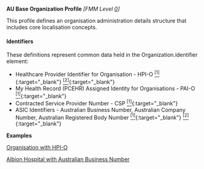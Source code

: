 **AU Base Organization Profile** *[FMM Level [0](http://build.fhir.org/versions.html#maturity)]*

This profile defines an organisation administration details structure that includes core localisation concepts.

#### Identifiers
These definitions represent common data held in the Organization.identifier element:
* Healthcare Provider Identifier for Organisation - HPI-O [<sup>[1]</sup>](http://ns.electronichealth.net.au/id/hi/hpio/1.0/index.html){:target="_blank"} [<sup>[2]</sup>](http://meteor.aihw.gov.au/content/index.phtml/itemId/426830){:target="_blank"}
* My Health Record (PCEHR) Assigned Identity for Organisations - PAI-O [<sup>[1]</sup>](http://ns.electronichealth.net.au/id/pcehr/paio/1.0/index.html){:target="_blank"}
* Contracted Service Provider Number - CSP [<sup>[1]</sup>](http://ns.electronichealth.net.au/id/hi/csp/1.0/index.html){:target="_blank"}
* ASIC Identifiers - Australian Business Number, Australian Company Number, Australian Registered Body Number [<sup>[1]</sup>](https://www.abr.business.gov.au/HelpAbnFormat.aspx){:target="_blank"} [<sup>[2]</sup>](http://asic.gov.au/for-business/registering-a-company/steps-to-register-a-company/australian-company-numbers/australian-company-number-digit-check){:target="_blank"}


**Examples**

[Organisation with HPI-O](Organization-example0.html)

[Albion Hospital with Australian Business Number](Organization-example1.html)

